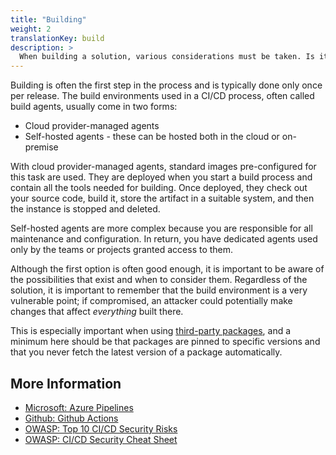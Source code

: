 ```yaml
---
title: "Building"
weight: 2
translationKey: build
description: >
  When building a solution, various considerations must be taken. Is it acceptable for the customer to build in third-party managed cloud environments, or must this happen in our or the customer's own environments?
---
```


Building is often the first step in the process and is typically done only once per release. The build environments used in a CI/CD process, often called build agents, usually come in two forms:
* Cloud provider-managed agents
* Self-hosted agents - these can be hosted both in the cloud or on-premise

With cloud provider-managed agents, standard images pre-configured for this task are used. They are deployed when you start a build process and contain all the tools needed for building. Once deployed, they check out your source code, build it, store the artifact in a suitable system, and then the instance is stopped and deleted.

Self-hosted agents are more complex because you are responsible for all maintenance and configuration. In return, you have dedicated agents used only by the teams or projects granted access to them.

Although the first option is often good enough, it is important to be aware of the possibilities that exist and when to consider them. Regardless of the solution, it is important to remember that the build environment is a very vulnerable point; if compromised, an attacker could potentially make changes that affect _everything_ built there.

This is especially important when using [third-party packages](develop/software-supply-chain/), and a minimum here should be that packages are pinned to specific versions and that you never fetch the latest version of a package automatically.

## More Information
* [Microsoft: Azure Pipelines](https://learn.microsoft.com/en-us/azure/devops/pipelines/get-started/pipelines-get-started?view=azure-devops)
* [Github: Github Actions](https://docs.github.com/en/actions)
* [OWASP: Top 10 CI/CD Security Risks](https://owasp.org/www-project-top-10-ci-cd-security-risks/)
* [OWASP: CI/CD Security Cheat Sheet](https://cheatsheetseries.owasp.org/cheatsheets/CI_CD_Security_Cheat_Sheet.html)
